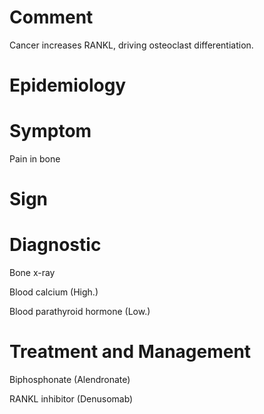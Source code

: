 # Comment

Cancer increases RANKL, driving osteoclast differentiation.

# Epidemiology

# Symptom

Pain in bone

# Sign

# Diagnostic

Bone x-ray

Blood calcium
(High.)

Blood parathyroid hormone
(Low.)

# Treatment and Management

Biphosphonate
(Alendronate)

RANKL inhibitor
(Denusomab)

